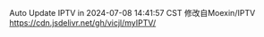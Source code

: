 Auto Update IPTV in 2024-07-08 14:41:57 CST 修改自Moexin/IPTV  https://cdn.jsdelivr.net/gh/vicjl/myIPTV/
